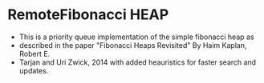 # RemoteFibonacci HEAP
 * This is a priority queue implementation of the simple fibonacci heap as
 * described in the paper "Fibonacci Heaps Revisited" By Haim Kaplan, Robert E. 
 * Tarjan and Uri Zwick, 2014 with added heauristics for faster search and updates.
